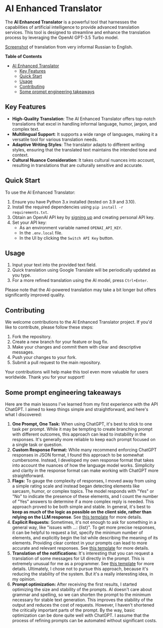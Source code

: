 # AI Enhanced Translator

The **AI Enhanced Translator** is a powerful tool that harnesses the capabilities of artificial intelligence to provide advanced translation services. This tool is designed to streamline and enhance the translation process by leveraging the OpenAI GPT-3.5 Turbo model.

[Screenshot](img/photo_2023-09-28_19-38-07.jpg) of translation from very informal Russian to English.

**Table of Contents**
- [AI Enhanced Translator](#ai-enhanced-translator)
  - [Key Features](#key-features)
  - [Quick Start](#quick-start)
  - [Usage](#usage)
  - [Contributing](#contributing)
  - [Some prompt engineering takeaways](#some-prompt-engineering-takeaways)

## Key Features

- **High-Quality Translation**: The AI Enhanced Translator offers top-notch translations that excel in handling informal language, humor, jargon, and complex text.
- **Multilingual Support**: It supports a wide range of languages, making it a versatile tool for various translation needs.
- **Adaptive Writing Styles**: The translator adapts to different writing styles, ensuring that the translated text maintains the intended tone and context.
- **Cultural Nuance Consideration**: It takes cultural nuances into account, resulting in translations that are culturally sensitive and accurate.

## Quick Start

To use the AI Enhanced Translator:

1. Ensure you have Python 3.x installed (tested on 3.9 and 3.10).
2. Install the required dependencies using `pip install -r requirements.txt`.
3. Obtain an OpenAI API key by [signing up](https://platform.openai.com/) and creating personal API key.
4. Set your API key:
   - As an environment variable named `OPENAI_API_KEY`.
   - In the `.env.local` file.
   - In the UI by clicking the `Switch API Key` button.

## Usage

1. Input your text into the provided text field.
2. Quick translation using Google Translate will be periodically updated as you type.
3. For a more refined translation using the AI model, press `Ctrl+Enter`.

Please note that the AI-powered translation may take a bit longer but offers significantly improved quality.

## Contributing

We welcome contributions to the AI Enhanced Translator project. If you'd like to contribute, please follow these steps:

1. Fork the repository.
2. Create a new branch for your feature or bug fix.
3. Make your changes and commit them with clear and descriptive messages.
4. Push your changes to your fork.
5. Submit a pull request to the main repository.

Your contributions will help make this tool even more valuable for users worldwide. Thank you for your support!

## Some prompt engineering takeaways

Here are the main lessons I've learned from my first experience with the API ChatGPT. I aimed to keep things simple and straightforward, and here's what I discovered:

1. **One Prompt, One Task:** When using ChatGPT, it's best to stick to one task per prompt. While it may be tempting to create branching prompt with different outcomes, this approach can lead to instability in the responses. It's generally more reliable to keep each prompt focused on a single task or question.
2. **Custom Response Format:** While many recommend enforcing ChatGPT responses in JSON format, I found this approach to be somewhat cumbersome. Instead, I developed my own response format that takes into account the nuances of how the language model works. Simplicity and clarity in the response format can make working with ChatGPT more straightforward.
3. **Flags:** To gauge the complexity of responses, I moved away from using a simple rating scale and instead began detecting elements like sarcasm, humor, or complex topics. The model responds with "Yes" or "No" to indicate the presence of these elements, and I count the number of "Yes" answers to determine if a more complex reply is needed. This approach proved to be both simple and stable. In general, it's best to **keep as much of the logic as possible on the client side, rather than relying on the LLM response**. See [this template](https://github.com/GreenWizard2015/AIEnhancedTranslator/blob/fd7bdd567100f09050ac13431032e682db0a92be/data/translate_shallow.txt) for more details.
4. **Explicit Requests:** Sometimes, it's not enough to ask for something in a general way, like "issues with ...: {list}". To get more precise responses, it can be helpful to request a list, specify the minimum number of elements, and explicitly begin the list while describing the meaning of its elements. Providing clear context in your prompts can lead to more accurate and relevant responses. See [this template](https://github.com/GreenWizard2015/AIEnhancedTranslator/blob/fd7bdd567100f09050ac13431032e682db0a92be/data/translate_deep.txt#L8-L9) for more details.
5. **Translation of the notifications:** It's interesting that you can request a translation of some messages for UI directly in the prompt. This is extremely unusual for me as a programmer. See [this template](https://github.com/GreenWizard2015/AIEnhancedTranslator/blob/e1c0975202e926e339ee10766810f26d710a2f4a/prompts/translate_shallow.txt#L14) for more details. Ultimately, I chose not to pursue this approach, because it's reducing the stability of the system. But it's a really interesting idea, in my opinion.
6. **Prompt optimization:** After receiving the first results, I started optimizing the size and stability of the prompts. AI doesn't care about grammar and spelling, so we can shorten the prompt to the minimum necessary for stable text generation. This improves the stability of the output and reduces the cost of requests. However, I haven't shortened the critically important parts of the prompt. By the way, basic optimization can be done quite well with ChatGPT. I assume that the process of refining prompts can be automated without significant costs.

